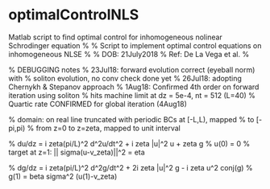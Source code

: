 # optimalControlNLS
 Matlab script to find optimal control for inhomogeneous nolinear Schrodinger equation
%
% Script to implement optimal control equations on inhomogeneous NLSE
%
% DOB: 21July2018
% Ref: De La Vega et al.
%

% DEBUGGING notes
    % 23Jul18: forward evolution correct (eyeball norm) with
        % soliton evolution, no conv check done yet
% 26Jul18: adopting Chernykh & Stepanov approach
% 1Aug18: Confirmed 4th order on forward iteration using soliton
    % hits machine limit at dz = 5e-4, nt = 512 (L=40)
% Quartic rate CONFIRMED for global iteration (4Aug18)

% domain: on real line truncated with periodic BCs at [-L,L), mapped
% to [-pi,pi)
% from z=0 to z=zeta, mapped to unit interval

% du/dz = i zeta(pi/L)^2 d^2u/dt^2 + i zeta |u|^2 u + zeta g
% u(0) = 0
% target at z=1: || sigma(u-v_zeta)||^2 = eta

% dg/dz = i zeta(pi/L)^2 d^2g/dt^2 + 2i zeta |u|^2 g - i zeta u^2 conj(g)
% g(1) = beta sigma^2 (u(1)-v_zeta)
